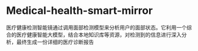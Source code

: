 # Medical-health-smart-mirror
医疗健康检测智能镜通过调用面部检测模型来分析用户的面部状态。它利用一个综合的医疗健康智能大模型，结合本地知识库等资源，对检测到的信息进行深入分析，最终生成一份详细的医疗诊断报告

